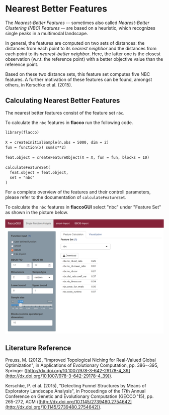 # Nearest Better Features

The *Nearest-Better Features* -- sometimes also called *Nearest-Better Clustering (NBC) Features* -- are based on a heuristic, which recognizes single peaks in a multimodal landscape.

In general, the features are computed on two sets of distances: the distances from each point to its *nearest neighbor* and the distances from each point to its *nearest-better neighbor*. Here, the latter one is the closest observation (w.r.t. the reference point) with a better objective value than the reference point.

Based on these two distance sets, this feature set computes five NBC features. A further motivation of these features can be found, amongst others, in Kerschke et al. (2015).


## Calculating Nearest Better Features 

The nearest better features consist of the feature set `nbc`. 

To calculate the `nbc` features in **flacco** run the following code.

```{r}
library(flacco)

X = createInitialSample(n.obs = 5000, dim = 2)
fun = function(x) sum(x**2)

feat.object = createFeatureObject(X = X, fun = fun, blocks = 10)

calculateFeatureSet(
  feat.object = feat.object, 
  set = "nbc"
)
```
For a complete overview of the features and their controll parameters, please refer to the documentation of `calculateFeatureSet`.

To calculate the `nbc` features in **flaccoGUI** select "nbc" under "Feature Set" as shown in the picture below.

![NBC](example_gui_feat_nbc.png)

## Literature Reference
Preuss, M. (2012), "Improved Topological Niching for Real-Valued Global Optimization", in Applications of Evolutionary Computation, pp. 386--395, Springer ([http://dx.doi.org/10.1007/978-3-642-29178-4_39](http://dx.doi.org/10.1007/978-3-642-29178-4_39)).

Kerschke, P. et al. (2015), "Detecting Funnel Structures by Means of Exploratory Landscape Analysis", in Proceedings of the 17th Annual Conference on Genetic and Evolutionary Computation (GECCO '15), pp. 265-272, ACM ([http://dx.doi.org/10.1145/2739480.2754642](http://dx.doi.org/10.1145/2739480.2754642)).
